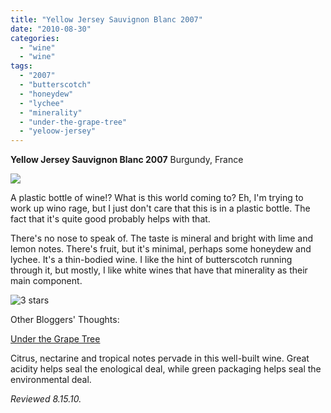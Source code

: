 ```yaml
---
title: "Yellow Jersey Sauvignon Blanc 2007"
date: "2010-08-30"
categories:
  - "wine"
  - "wine"
tags:
  - "2007"
  - "butterscotch"
  - "honeydew"
  - "lychee"
  - "minerality"
  - "under-the-grape-tree"
  - "yeloow-jersey"
---
```


**Yellow Jersey Sauvignon Blanc 2007** Burgundy, France

![](http://www.thegourmez.com/gourmez/photos/yellowjerseysavblanc.jpg)

A plastic bottle of wine!? What is this world coming to? Eh, I'm trying to work up wino rage, but I just don't care that this is in a plastic bottle. The fact that it's quite good probably helps with that.

There's no nose to speak of. The taste is mineral and bright with lime and lemon notes. There's fruit, but it's minimal, perhaps some honeydew and lychee. It's a thin-bodied wine. I like the hint of butterscotch running through it, but mostly, I like white wines that have that minerality as their main component.




<div class="caption">

![3 stars](http://s3.amazonaws.com/thegourmez-wpmedia/2009/02/rating_avocado1.gif "rating_avocado1")</div>
  Other Bloggers' Thoughts:

[Under the Grape Tree](http://underthegrapetree.blogspot.com/2009/02/alfonse-checks-in-with-some-faves-for.html)

Citrus, nectarine and tropical notes pervade in this well-built wine. Great acidity helps seal the enological deal, while green packaging helps seal the environmental deal.

_Reviewed 8.15.10._
